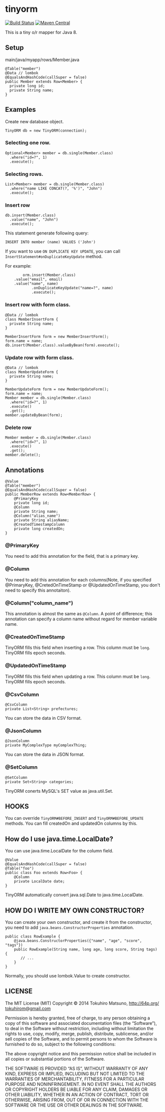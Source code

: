tinyorm
=======

[![Build Status](https://travis-ci.org/tokuhirom/tinyorm.svg?branch=master)](https://travis-ci.org/tokuhirom/tinyorm)
[![Maven Central](https://maven-badges.herokuapp.com/maven-central/me.geso/tinyorm/badge.svg)](https://maven-badges.herokuapp.com/maven-central/me.geso/tinyorm)

This is a tiny o/r mapper for Java 8.

## Setup

main/java/myapp/rows/Member.java

    @Table("member")
    @Data // lombok
    @EqualsAndHashCode(callSuper = false)
    public Member extends Row<Member> {
      private long id;
      private String name;
    }

## Examples

Create new database object.

    TinyORM db = new TinyORM(connection);

### Selecting one row.

    Optional<Member> member = db.single(Member.class)
      .where("id=?", 1)
      .execute();

### Selecting rows.

    List<Member> member = db.single(Member.class)
      .where("name LIKE CONCAT(?, '%')", "John")
      .execute();

### Insert row

    db.insert(Member.class)
      .value("name", "John")
      .execute();

This statement generate following query:

    INSERT INTO member (name) VALUES ('John')

If you want to use `ON DUPLICATE KEY UPDATE`, you can call `InsertStatement#onDuplicateKeyUpdate` method.

For example:

			orm.insert(Member.class)
        .value("email", email)
        .value("name", name)
				.onDuplicateKeyUpdate("name=?", name)
				.execute();
    

### Insert row with form class.

    @Data // lombok
    class MemberInsertForm {
      private String name;
    }
    
    MemberInsertForm form = new MemberInsertForm();
    form.name = name;
    db.insert(Member.class).valueByBean(form).execute();

### Update row with form class.

    @Data // lombok
    class MemberUpdateForm {
      private String name;
    }
    
    MemberUpdateForm form = new MemberUpdateForm();
    form.name = name;
    Member member = db.single(Member.class)
      .where("id=?", 1)
      .execute()
      .get();
    member.updateByBean(form);

### Delete row

    Member member = db.single(Member.class)
      .where("id=?", 1)
      .execute()
      .get();
    member.delete();

## Annotations

    @Value
    @Table("member")
    @EqualsAndHashCode(callSuper = false)
    public MemberRow extends Row<MemberRow> {
        @PrimaryKey
        private long id;
        @Column
        private String name;
        @Column("alias_name")
        private String aliasName;
        @CreatedTimestampColumn
        private long createdOn;
    }

### @PrimaryKey

You need to add this annotation for the field, that is a primary key.

### @Column

You need to add this annotation for each columns(Note, if you specified @PrimaryKey, @CretedOnTimeStamp or @UpdatedOnTimeStamp, you don't need to specify this annotaiton).

### @Column("column_name")

This annotation is almost the same as `@Column`. A point of difference; this annotation can specify a column name without regard for member variable name.

### @CreatedOnTimeStamp

TinyORM fills this field when inserting a row. This column must be `long`. TinyORM fills epoch seconds.

### @UpdatedOnTimeStamp

TinyORM fills this field when updating a row. This column must be `long`. TinyORM fills epoch seconds.

### @CsvColumn

    @CsvColumn
    private List<String> prefectures;

You can store the data in CSV format.

### @JsonColumn

    @JsonColumn
    private MyComplexType myComplexThing;

You can store the data in JSON format.

### @SetColumn

    @SetColumn
    private Set<String> categories;

TinyORM conerts MySQL's SET value as java.util.Set.

## HOOKS

You can override `TinyORM#BEFORE_INSERT` and `TinyORM#BEFORE_UPDATE` methods.
You can fill createdOn and updatedOn columns by this.

## How do I use java.time.LocalDate?

You can use java.time.LocalDate for the column field.

    @Value
    @EqualsAndHashCode(callSuper = false)
    @Table("foo")
    public class Foo extends Row<Foo> {
        @Column
        private LocalDate date;
    }

TinyORM automatically convert java.sql.Date to java.time.LocalDate.

## HOW DO I WRITE MY OWN CONSTRUCTOR?

You can create your own constructor, and create it from the constructor, you need to add `java.beans.ConstructorProperties` annotation.

    public class RowExample {
        @java.beans.ConstructorProperties({"name", "age", "score", "tags"})
        public RowExample(String name, long age, long score, String tags) {
           // ...
        }
    }

Normally, you should use lombok.Value to create constructor.

## LICENSE

  The MIT License (MIT)
  Copyright © 2014 Tokuhiro Matsuno, http://64p.org/ <tokuhirom@gmail.com>

  Permission is hereby granted, free of charge, to any person obtaining a copy
  of this software and associated documentation files (the “Software”), to deal
  in the Software without restriction, including without limitation the rights
  to use, copy, modify, merge, publish, distribute, sublicense, and/or sell
  copies of the Software, and to permit persons to whom the Software is
  furnished to do so, subject to the following conditions:

  The above copyright notice and this permission notice shall be included in
  all copies or substantial portions of the Software.

  THE SOFTWARE IS PROVIDED “AS IS”, WITHOUT WARRANTY OF ANY KIND, EXPRESS OR
  IMPLIED, INCLUDING BUT NOT LIMITED TO THE WARRANTIES OF MERCHANTABILITY,
  FITNESS FOR A PARTICULAR PURPOSE AND NONINFRINGEMENT. IN NO EVENT SHALL THE
  AUTHORS OR COPYRIGHT HOLDERS BE LIABLE FOR ANY CLAIM, DAMAGES OR OTHER
  LIABILITY, WHETHER IN AN ACTION OF CONTRACT, TORT OR OTHERWISE, ARISING FROM,
  OUT OF OR IN CONNECTION WITH THE SOFTWARE OR THE USE OR OTHER DEALINGS IN
  THE SOFTWARE.
